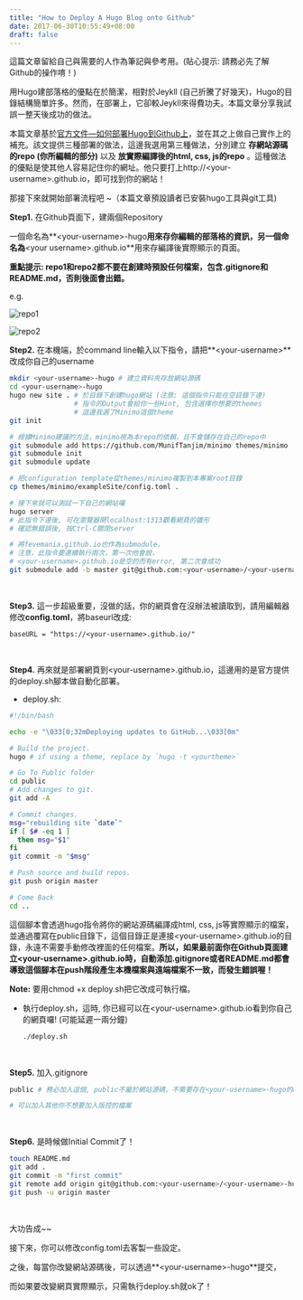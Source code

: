 ```yaml
---
title: "How to Deploy A Hugo Blog onto Github"
date: 2017-06-30T10:55:49+08:00
draft: false
---
```


這篇文章留給自己與需要的人作為筆記與參考用。(貼心提示: 請務必先了解Github的操作唷！)

用Hugo建部落格的優點在於簡潔，相對於Jeykll (自己折騰了好幾天)，Hugo的目錄結構簡單許多。然而，在部署上，它卻較Jeykll來得費功夫。本篇文章分享我試誤一整天後成功的做法。

本篇文章基於[官方文件—如何部署Hugo到Github上](https://gohugo.io/tutorials/github-pages-blog/)，並在其之上做自己實作上的補充。該文提供三種部署的做法，這邊我選用第三種做法，分別建立 **存網站源碼的repo (你所編輯的部分)** 以及 **放實際編譯後的html, css, js的repo** 。這種做法的優點是使其他人容易記住你的網址。他只要打上http://\<your-username\>.github.io，即可找到你的網站！

那接下來就開始部署流程吧 ~（本篇文章預設讀者已安裝hugo工具與git工具)



**Step1.** 在Github頁面下，建兩個Repository

一個命名為**\<your-username\>-hugo**用來存你編輯的部落格的資訊，另一個命名為**\<your username\>.github.io**用來存編譯後實際顯示的頁面。

**重點提示: repo1和repo2都不要在創建時預設任何檔案，包含.gitignore和README.md，否則後面會出錯。**

e.g.

![repo1](img/build_blog_with_hugo/repo1.png)

![repo2](img/build_blog_with_hugo/repo2.png)

**Step2.** 在本機端，於command line輸入以下指令，請把**\<your-username\>**改成你自己的username

```bash
mkdir <your-username>-hugo # 建立資料夾存放網站源碼
cd <your-username>-hugo
hugo new site . # 於目錄下創建hugo網站 (注意: 這個指令只能在空目錄下達)
				# 指令的Output會給你一些Hint, 包含選擇你想要的themes
				# 這邊我選了Minimo這個theme
git init

# 根據Minimo建議的方法，minimo視為本repo的依賴，且不會儲存在自己的repo中
git submodule add https://github.com/MunifTanjim/minimo themes/minimo
git submodule init
git submodule update

# 把configuration template從themes/minimo複製到本專案root目錄
cp themes/minimo/exampleSite/config.toml .

# 接下來就可以測試一下自己的網站囉
hugo server  
# 此指令下達後, 可在瀏覽器開localhost:1313觀看網頁的雛形
# 確認無錯誤後, 按Ctrl-C關閉server

# 將fevemania.github.io也作為submodule，
# 注意，此指令要連續執行兩次，第一次他會說，
# <your-username>.github.io是空的而有error, 第二次會成功
git submodule add -b master git@github.com:<your-username>/<your-username>.github.io.git public
```

​	

**Step3.** 這一步超級重要，沒做的話，你的網頁會在沒辦法被讀取到，請用編輯器修改**config.toml**，將baseurl改成:

```vim
baseURL = "https://<your-username>.github.io/"
```

​	

**Step4.** 再來就是部署網頁到\<your-username\>.github.io，這邊用的是官方提供的deploy.sh腳本做自動化部署。

+ deploy.sh:

```bash
#!/bin/bash

echo -e "\033[0;32mDeploying updates to GitHub...\033[0m"

# Build the project.
hugo # if using a theme, replace by `hugo -t <yourtheme>`

# Go To Public folder
cd public
# Add changes to git.
git add -A

# Commit changes.
msg="rebuilding site `date`"
if [ $# -eq 1 ]
  then msg="$1"
fi
git commit -m "$msg"

# Push source and build repos.
git push origin master

# Come Back
cd ..
```

這個腳本會透過hugo指令將你的網站源碼編譯成html, css, js等實際顯示的檔案，並通過覆寫在public目錄下，這個目錄正是連接\<your-username\>.github.io的目錄，永遠不需要手動修改裡面的任何檔案。**所以，如果最前面你在Github頁面建立\<your-username\>.github.io時，自動添加.gitignore或者README.md都會導致這個腳本在push階段產生本機檔案與遠端檔案不一致，而發生錯誤喔！**

**Note:** 要用chmod +x deploy.sh把它改成可執行檔。

+ 執行deploy.sh，這時, 你已經可以在\<your-username\>.github.io看到你自己的網頁囉! (可能延遲一兩分鐘)

  ```bash
  ./deploy.sh
  ```

  ​

**Step5.** 加入.gitignore

```bash
public # 務必加入這個, public不屬於網站源碼，不需要存在<your-username>-hugo的Repo中

# 可以加入其他你不想要加入版控的檔案
```

​	

**Step6.** 是時候做Initial Commit了！

```bash
touch README.md
git add .
git commit -m "first commit"
git remote add origin git@github.com:<your-username>/<your-username>-hugo.git
git push -u origin master
```

​	

大功告成~~



接下來，你可以修改config.toml去客製一些設定。

之後，每當你改變網站源碼後，可以透過**\<your-username\>-hugo**提交，

而如果要改變網頁實際顯示，只需執行deploy.sh就ok了！

